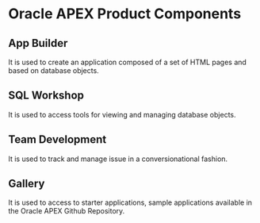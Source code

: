 # Oracle APEX Product Components

## App Builder

It is used to create an application composed of a set of HTML pages and based on database objects.



## SQL Workshop

It is used to access tools for viewing and managing database objects.

## Team Development

It is used to track and manage issue in a conversionational fashion.

## Gallery

It is used to access to starter applications, sample applications available in the Oracle APEX Github Repository.
